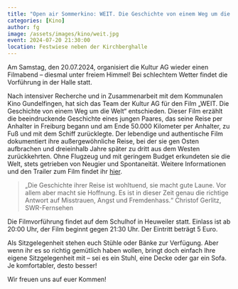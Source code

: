 ```yaml
---
title: "Open air Sommerkino: WEIT. Die Geschichte von einem Weg um die Welt"
categories: [Kino]
author: fg
image: /assets/images/kino/weit.jpg
event: 2024-07-20 21:30:00
location: Festwiese neben der Kirchberghalle
---
```


Am Samstag, den 20.07.2024, organisiert die Kultur AG wieder einen Filmabend – diesmal unter freiem Himmel! Bei schlechtem Wetter findet die Vorführung in der Halle statt.

Nach intensiver Recherche und in Zusammenarbeit mit dem Kommunalen Kino Gundelfingen, hat sich das Team der Kultur AG für den Film „WEIT. Die Geschichte von einem Weg um die Welt“ entschieden. Dieser Film erzählt die beeindruckende Geschichte eines jungen Paares, das seine Reise per Anhalter in Freiburg begann und am Ende 50.000 Kilometer per Anhalter, zu Fuß und mit dem Schiff zurücklegte. Der lebendige und authentische Film dokumentiert ihre außergewöhnliche Reise, bei der sie gen Osten aufbrachen und dreieinhalb Jahre später zu dritt aus dem Westen zurückkehrten. Ohne Flugzeug und mit geringem Budget erkundeten sie die Welt, stets getrieben von Neugier und Spontaneität. Weitere Informationen und den Trailer zum Film findet ihr [hier](https://www.weitumdiewelt.de/film/).

> „Die Geschichte ihrer Reise ist wohltuend, sie macht gute Laune. Vor allem aber macht sie Hoffnung. Es ist in dieser Zeit genau die richtige Antwort auf Misstrauen, Angst und Fremdenhass.“ Christof Gerlitz, SWR-Fernsehen

Die Filmvorführung findet auf dem Schulhof in Heuweiler statt. Einlass ist ab 20:00 Uhr, der Film beginnt gegen 21:30 Uhr. Der Eintritt beträgt 5 Euro.

Als Sitzgelegenheit stehen euch Stühle oder Bänke zur Verfügung. Aber wenn ihr es so richtig gemütlich haben wollen, bringt doch einfach Ihre eigene Sitzgelegenheit mit – sei es ein Stuhl, eine Decke oder gar ein Sofa. Je komfortabler, desto besser!

Wir freuen uns auf euer Kommen!
